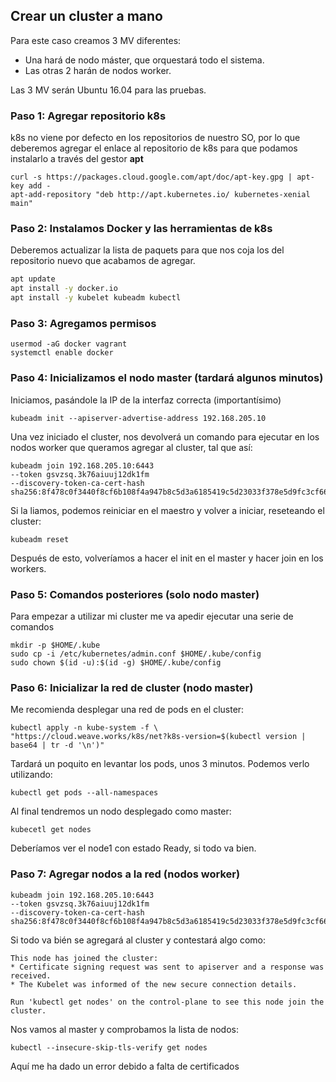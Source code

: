 ## Crear un cluster a mano

Para este caso creamos 3 MV diferentes:
* Una hará de nodo máster, que orquestará todo el sistema. 
* Las otras 2 harán de nodos worker. 

Las 3 MV serán Ubuntu 16.04 para las pruebas.

### Paso 1: Agregar repositorio k8s

k8s no viene por defecto en los repositorios de nuestro SO, por lo que deberemos agregar el enlace al repositorio de k8s para que podamos instalarlo a través del gestor **apt**

```
curl -s https://packages.cloud.google.com/apt/doc/apt-key.gpg | apt-key add -
apt-add-repository "deb http://apt.kubernetes.io/ kubernetes-xenial main"
```

### Paso 2: Instalamos Docker y las herramientas de k8s

Deberemos actualizar la lista de paquets para que nos coja los del repositorio nuevo que acabamos de agregar.

```bash    
apt update
apt install -y docker.io
apt install -y kubelet kubeadm kubectl
```

### Paso 3: Agregamos permisos 

    usermod -aG docker vagrant
    systemctl enable docker

### Paso 4: Inicializamos el nodo master (tardará algunos minutos)

Iniciamos, pasándole la IP de la interfaz correcta (importantísimo)

```
kubeadm init --apiserver-advertise-address 192.168.205.10
```

Una vez iniciado el cluster, nos devolverá un comando para ejecutar en los nodos worker que queramos agregar al cluster, tal que así:

    kubeadm join 192.168.205.10:6443 
    --token gsvzsq.3k76aiuuj12dk1fm
    --discovery-token-ca-cert-hash sha256:8f478c0f3440f8cf6b108f4a947b8c5d3a6185419c5d23033f378e5d9fc3cf66

Si la liamos, podemos reiniciar en el maestro y volver a iniciar, reseteando el cluster:

    kubeadm reset
    
Después de esto, volveríamos a hacer el init en el master y hacer join en los workers.

### Paso 5: Comandos posteriores (solo nodo master)

Para empezar a utilizar mi cluster me va apedir ejecutar una serie de comandos

```
mkdir -p $HOME/.kube
sudo cp -i /etc/kubernetes/admin.conf $HOME/.kube/config 
sudo chown $(id -u):$(id -g) $HOME/.kube/config
```

### Paso 6: Inicializar la red de cluster (nodo master)

Me recomienda desplegar una red de pods en el cluster:

```
kubectl apply -n kube-system -f \
"https://cloud.weave.works/k8s/net?k8s-version=$(kubectl version | base64 | tr -d '\n')"
```
Tardará un poquito en levantar los pods, unos 3 minutos. Podemos verlo utilizando:
```
kubectl get pods --all-namespaces
```
Al final tendremos un nodo desplegado como master:
```
kubecetl get nodes
```
Deberíamos ver el node1 con estado Ready, si todo va bien.

### Paso 7: Agregar nodos a la red (nodos worker)

    kubeadm join 192.168.205.10:6443 
    --token gsvzsq.3k76aiuuj12dk1fm 
    --discovery-token-ca-cert-hash sha256:8f478c0f3440f8cf6b108f4a947b8c5d3a6185419c5d23033f378e5d9fc3cf66

Si todo va bién se agregará al cluster y contestará algo como:

    This node has joined the cluster:
    * Certificate signing request was sent to apiserver and a response was received.
    * The Kubelet was informed of the new secure connection details.

    Run 'kubectl get nodes' on the control-plane to see this node join the cluster.

Nos vamos al master y comprobamos la lista de nodos:

    kubectl --insecure-skip-tls-verify get nodes

Aquí me ha dado un error debido a falta de certificados
